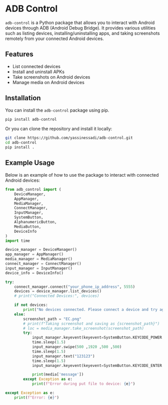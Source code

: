 # ADB Control

`adb-control` is a Python package that allows you to interact with Android devices through ADB (Android Debug Bridge). It provides various utilities such as listing devices, installing/uninstalling apps, and taking screenshots remotely from your connected Android devices.

## Features

- List connected devices
- Install and uninstall APKs
- Take screenshots on Android devices
- Manage media on Android devices

## Installation

You can install the `adb-control` package using pip.

```bash
pip install adb-control
```


Or you can clone the repository and install it locally:

```bash
git clone https://github.com/yassinessadi/adb-control.git
cd adb-control
pip install .
```

## Example Usage

Below is an example of how to use the package to interact with connected Android devices:

```python
from adb_control import (
    DeviceManager,
    AppManager,
    MediaManager,
    ConnectManager,
    InputManager,
    SystemButton,
    AlphanumericButton,
    MediaButton,
    DeviceInfo
)
import time

device_manager = DeviceManager()
app_manager = AppManager()
media_manager = MediaManager()
connect_manager = ConnectManager()
input_manager = InputManager()
device_info = DeviceInfo()

try:
    connect_manager.connect("your_phone_ip_address", 5555)
    devices = device_manager.list_devices()
    # print("Connected Devices:", devices)

    if not devices:
        print("No devices connected. Please connect a device and try again.")
    else:
        screenshot_path = "EC.png"
        # print(f"Taking screenshot and saving as {screenshot_path}")
        # loc = media_manager.take_screenshot(screenshot_path)
        try:
            input_manager.keyevent(keyevent=SystemButton.KEYCODE_POWER.value)
            time.sleep(1.5)
            input_manager.swipe(500 ,1920 ,500 ,500)
            time.sleep(1.5)
            input_manager.text("123123")
            time.sleep(1.5)
            input_manager.keyevent(keyevent=SystemButton.KEYCODE_ENTER.value)

            print(media['message'])
        except Exception as e:
            print(f"Error during put file to device: {e}")

except Exception as e:
    print(f"Error: {e}")
```
